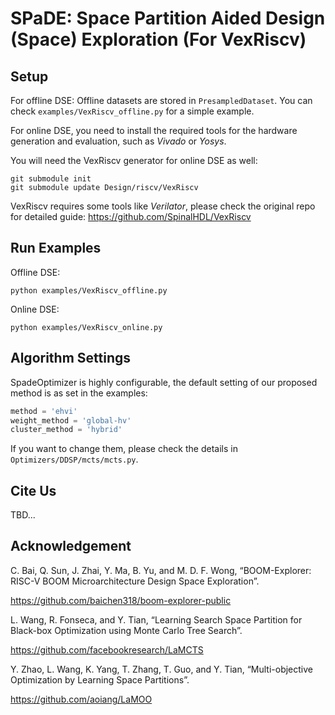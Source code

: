 # SPaDE: Space Partition Aided Design (Space) Exploration (For VexRiscv)

## Setup

For offline DSE:
Offline datasets are stored in `PresampledDataset`. 
You can check `examples/VexRiscv_offline.py` for a simple example.

For online DSE, you need to install the required tools for the hardware generation and evaluation, such as *Vivado* or *Yosys*.

You will need the VexRiscv generator for online DSE as well:

```shell
git submodule init
git submodule update Design/riscv/VexRiscv
```

VexRiscv requires some tools like *Verilator*, please check the original repo for detailed guide:
https://github.com/SpinalHDL/VexRiscv

## Run Examples

Offline DSE:
```
python examples/VexRiscv_offline.py
```

Online DSE:
```
python examples/VexRiscv_online.py
```

## Algorithm Settings

SpadeOptimizer is highly configurable, the default setting of our proposed method is as set in the examples:
```Python
method = 'ehvi'
weight_method = 'global-hv'
cluster_method = 'hybrid'
```
If you want to change them, please check the details in `Optimizers/DDSP/mcts/mcts.py`.

## Cite Us

TBD...


## Acknowledgement

C. Bai, Q. Sun, J. Zhai, Y. Ma, B. Yu, and M. D. F. Wong, “BOOM-Explorer: RISC-V BOOM Microarchitecture Design Space Exploration”.

https://github.com/baichen318/boom-explorer-public

L. Wang, R. Fonseca, and Y. Tian, “Learning Search Space Partition for Black-box Optimization using Monte Carlo Tree Search”.

https://github.com/facebookresearch/LaMCTS

Y. Zhao, L. Wang, K. Yang, T. Zhang, T. Guo, and Y. Tian, “Multi-objective Optimization by Learning Space Partitions”.

https://github.com/aoiang/LaMOO